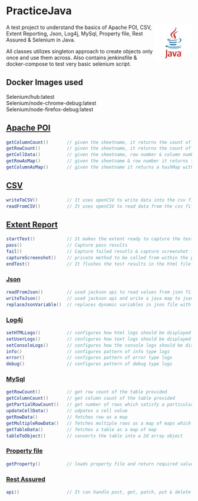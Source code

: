 # PracticeJava
<img align="right" width="100" height="100" src="https://github.com/anuj-nits/PracticeJava/blob/master/java.jpg">

A test project to understand the basics of Apache POI, CSV, Extent Reporting, Json, Log4j, MySql, Property file, Rest Assured & Selenium in Java.

All classes utilizes singleton approach to create objects only once and use them across.
Also contains jenkinsfile & docker-compose to test very basic selenium script.

## Docker Images used
Selenium/hub:latest
</br>Selenium/node-chrome-debug:latest
</br>Selenium/node-firefox-debug:latest

## 

## [Apache POI](https://github.com/anuj-nits/PracticeJava/tree/master/src/main/java/excelManager)
```java
getColumnCount()       // given the sheetname, it returns the count of column of any excel sheet
getRowCount()          // given the sheetname, it returns the count of rows of any excel sheet
getCellData()          // given the sheetname, row number & column number it returns the value of a particular excel cell
getRowAsMap()          // given the sheetname & row number it returns the complete excel row returned as a hashMap
getColumnAsMap()       // given the sheetname it returns a hashMap with first column as key and second column as its value
```

## [CSV](https://github.com/anuj-nits/PracticeJava/tree/master/src/main/java/csvManager)
```java
writeToCSV()           // It uses openCSV to write data into the csv file, each cell at a time
readFromCSV()          // It uses openCSV to read data from the csv file, each cell at a time
```

## [Extent Report](https://github.com/anuj-nits/PracticeJava/tree/master/src/main/java/extentManager)
```java
startTest()            // It makes the extent ready to capture the test results
pass()                 // Capture pass results
fail()                 // Capture failed resutls & capture screenshot for the screen
captureScreenshot()    // private method to be called from within the pass() or fail() methods
endTest()              // It flushes the test results in the html file created at the location: /src/test/resources/report/
```
### [Json](https://github.com/anuj-nits/PracticeJava/tree/master/src/main/java/jsonManager)
```java
readFromJson()         // used jackson api to read values from json file and return a java map
writeToJson()          // used jackson api and write a java map to json file
replaceJsonVariable()  // replaces dynamic variables in json file with actual values provided as parameter
```

### [Log4j](https://github.com/anuj-nits/PracticeJava/tree/master/src/main/java/logManager)
```java
setHTMLLogs()          // configures how html logs should be displayed and where the logs should be stored
setUserLogs()          // configures how text logs should be displayed and where the logs should be stored
setConsoleLogs()       // configures how the console logs should be displayed
info()                 // configures pattern of info type logs
error()                // configures pattern of error type logs
debug()                // configures pattern of debug type logs
```

### [MySql](https://github.com/anuj-nits/PracticeJava/tree/master/src/main/java/mysqlManager)
```java
getRowCount()          // get row count of the table provided
getColumnCount()       // get column count of the table provided
getPartialRowCount()   // get number of rows which satisfy a particular condition
updateCellData()       // udpates a cell value
getRowData()           // fetches row as a map
getMultipleRowData()   // fetches multiple rows as a map of maps which satisfy a particular condition
getTableData()         // fetches a table as a map of map
tableToObject()        // converts the table into a 2d array object
```
### [Property file](https://github.com/anuj-nits/PracticeJava/tree/master/src/main/java/propertyManager)
```java
getProperty()          // loads property file and return required value
```
### [Rest Assured](https://github.com/anuj-nits/PracticeJava/tree/master/src/main/java/apiManager)
``` java
api()                  // It can handle post, get, patch, put & delete requests. It requires the method's argument to be same as the json file name. If there are variables in json file, create an excel sheet with sheet name same as the api name and provide all json values into it. The payload, status code & request type is to be provided from the excel sheet
```
